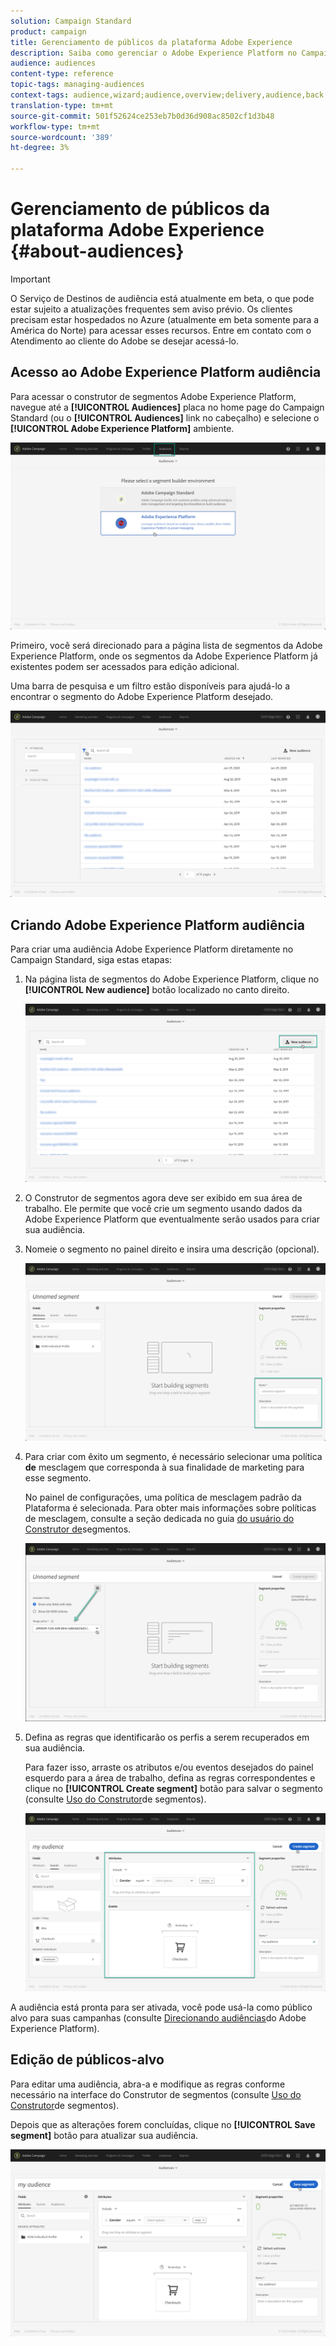 ```yaml
---
solution: Campaign Standard
product: campaign
title: Gerenciamento de públicos da plataforma Adobe Experience
description: Saiba como gerenciar o Adobe Experience Platform no Campaign Standard.
audience: audiences
content-type: reference
topic-tags: managing-audiences
context-tags: audience,wizard;audience,overview;delivery,audience,back
translation-type: tm+mt
source-git-commit: 501f52624ce253eb7b0d36d908ac8502cf1d3b48
workflow-type: tm+mt
source-wordcount: '389'
ht-degree: 3%

---
```



# Gerenciamento de públicos da plataforma Adobe Experience {#about-audiences}

>[!IMPORTANT]
>
>O Serviço de Destinos de audiência está atualmente em beta, o que pode estar sujeito a atualizações frequentes sem aviso prévio. Os clientes precisam estar hospedados no Azure (atualmente em beta somente para a América do Norte) para acessar esses recursos. Entre em contato com o Atendimento ao cliente do Adobe se desejar acessá-lo.

## Acesso ao Adobe Experience Platform audiência

Para acessar o construtor de segmentos Adobe Experience Platform, navegue até a **[!UICONTROL Audiences]** placa no home page do Campaign Standard (ou o **[!UICONTROL Audiences]** link no cabeçalho) e selecione o **[!UICONTROL Adobe Experience Platform]** ambiente.

![](assets/aep_audiences_access.png)

Primeiro, você será direcionado para a página lista de segmentos da Adobe Experience Platform, onde os segmentos da Adobe Experience Platform já existentes podem ser acessados para edição adicional.

Uma barra de pesquisa e um filtro estão disponíveis para ajudá-lo a encontrar o segmento do Adobe Experience Platform desejado.

![](assets/aep_audiences_list.png)

## Criando Adobe Experience Platform audiência

Para criar uma audiência Adobe Experience Platform diretamente no Campaign Standard, siga estas etapas:

1. Na página lista de segmentos do Adobe Experience Platform, clique no **[!UICONTROL New audience]** botão localizado no canto direito.

   ![](assets/aep_audiences_creation_create.png)

1. O Construtor de segmentos agora deve ser exibido em sua área de trabalho. Ele permite que você crie um segmento usando dados da Adobe Experience Platform que eventualmente serão usados para criar sua audiência.

1. Nomeie o segmento no painel direito e insira uma descrição (opcional).

   ![](assets/aep_audiences_creation_edit_name.png)

1. Para criar com êxito um segmento, é necessário selecionar uma política **de** mesclagem que corresponda à sua finalidade de marketing para esse segmento.

   No painel de configurações, uma política de mesclagem padrão da Plataforma é selecionada. Para obter mais informações sobre políticas de mesclagem, consulte a seção dedicada no guia [do usuário do Construtor de](https://docs.adobe.com/content/help/en/experience-platform/segmentation/ui/overview.html)segmentos.

   ![](assets/aep_audiences_mergepolicy.png)

1. Defina as regras que identificarão os perfis a serem recuperados em sua audiência.

   Para fazer isso, arraste os atributos e/ou eventos desejados do painel esquerdo para a área de trabalho, defina as regras correspondentes e clique no **[!UICONTROL Create segment]** botão para salvar o segmento (consulte [Uso do Construtor](../../audiences/using/aep-using-segment-builder.md)de segmentos).

   ![](assets/aep_audiences_creation_query.png)

A audiência está pronta para ser ativada, você pode usá-la como público alvo para suas campanhas (consulte [Direcionando audiências](../../automating/using/aep-targeting-audiences.md)do Adobe Experience Platform).

## Edição de públicos-alvo

Para editar uma audiência, abra-a e modifique as regras conforme necessário na interface do Construtor de segmentos (consulte [Uso do Construtor](../../audiences/using/aep-using-segment-builder.md)de segmentos).

Depois que as alterações forem concluídas, clique no **[!UICONTROL Save segment]** botão para atualizar sua audiência.

![](assets/aep_audiences_editing.png)
